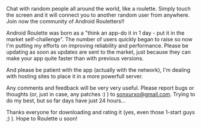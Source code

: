 Chat with random people all around the world, like a roulette. Simply touch the screen and it will connect you to another random user from anywhere. Join now the community of Android Rouletters!!

Android Roulette was born as a "think an app-do it in 1 day - put it in the market self-challenge". The number of users quickly began to raise so now I'm putting my efforts on improving reliability and performance. Please be updating as soon as updates are sent to the market, just because they can make your app quite faster than with previous versions.

And please be patient with the app (actually with the network), I'm dealing with hosting sites to place it in a more powerfull server.

Any comments and feedback will be very very useful. Please report bugs or thoughts (or, just in case, any patches :) ) to sonxurxo@gmail.com. Trying to do my best, but so far days have just 24 hours...

Thanks everyone for downloading and rating it (yes, even those 1-start guys ;) ). Hope to Roulette u soon!
